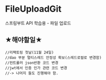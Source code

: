 # FileUploadGit
스프링부트 API 학습용 - 파일 업로드



## ★해야할일★
    
    //리팩토링 첫날(11월 24일)
    //dao 부분 멀티스레드 안정성 확보(스레드로컬로 변경함)
    //컨트롤러 json반환 코드 변경
    //jwt에서 인증 인가 관련 코드 변경
    //-> 나머지 들도 진행해야 함.

